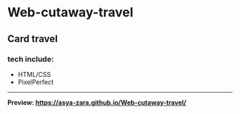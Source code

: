 # Web-cutaway-travel
## Card travel
### tech include:
- HTML/CSS 
- PixelPerfect
***
**Preview:  https://asya-zara.github.io/Web-cutaway-travel/**

